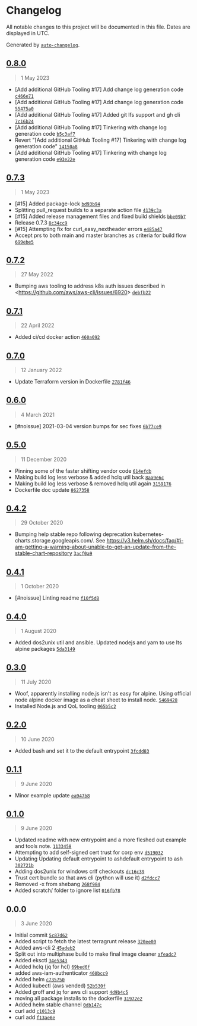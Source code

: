 # Changelog

All notable changes to this project will be documented in this file. Dates are displayed in UTC.

Generated by [`auto-changelog`](https://github.com/CookPete/auto-changelog).

## [0.8.0](https://github.com/calebHankins/lapis-lazuli/compare/0.7.3...0.8.0)

> 1 May 2023

- [Add additional GitHub Tooling #17] Add change log generation code [`c466e71`](https://github.com/calebHankins/lapis-lazuli/commit/c466e710444d6ae4d739fd095eb4760f9fc82f10)
- [Add additional GitHub Tooling #17] Add change log generation code [`55475a0`](https://github.com/calebHankins/lapis-lazuli/commit/55475a03456fc2028cf3ef90fc6eec437ca5caf0)
- [Add additional GitHub Tooling #17] Added git lfs support and gh cli [`7c16b24`](https://github.com/calebHankins/lapis-lazuli/commit/7c16b24633ec0e0207729339b92b944c06adf3d8)
- [Add additional GitHub Tooling #17] Tinkering with change log generation code [`b5c3af7`](https://github.com/calebHankins/lapis-lazuli/commit/b5c3af7224813ba023f227ec69f63d149cccc1fb)
- Revert "[Add additional GitHub Tooling #17] Tinkering with change log generation code" [`14150a8`](https://github.com/calebHankins/lapis-lazuli/commit/14150a8a61a0628072e08295a0f8492a94c79dc3)
- [Add additional GitHub Tooling #17] Tinkering with change log generation code [`e93e22e`](https://github.com/calebHankins/lapis-lazuli/commit/e93e22ebdbd72b7c347eaa800961f8c4831d67e7)

## [0.7.3](https://github.com/calebHankins/lapis-lazuli/compare/0.7.2...0.7.3)

> 1 May 2023

- [#15] Added package-lock [`bd93b94`](https://github.com/calebHankins/lapis-lazuli/commit/bd93b949dc74be33e583fe388d17ae1f706b3900)
- Splitting pull_request builds to a separate action file [`4139c3a`](https://github.com/calebHankins/lapis-lazuli/commit/4139c3a56271e6c4788996ef40c768ac26ce9c8e)
- [#15] Added release management files and fixed build shields [`bbe09b7`](https://github.com/calebHankins/lapis-lazuli/commit/bbe09b79b8dcd0a31d953b7cfd7a4e3e314d62f9)
- Release 0.7.3 [`8c34cc9`](https://github.com/calebHankins/lapis-lazuli/commit/8c34cc92c1d305ec4281bc476d7af1d368c03bad)
- [#15] Attempting fix for curl_easy_nextheader errors [`e485a47`](https://github.com/calebHankins/lapis-lazuli/commit/e485a4732415ae8406a6d6c9df772ed37d302cbc)
- Accept prs to both main and master branches as criteria for build flow [`699ebe5`](https://github.com/calebHankins/lapis-lazuli/commit/699ebe5cbe9f0d6aa9c78c16a34dfc3916d43f65)

## [0.7.2](https://github.com/calebHankins/lapis-lazuli/compare/0.7.1...0.7.2)

> 27 May 2022

- Bumping aws tooling to address k8s auth issues described in &lt;https://github.com/aws/aws-cli/issues/6920&gt; [`debfb22`](https://github.com/calebHankins/lapis-lazuli/commit/debfb22b63168d7d74fd70329c893a8bfad914aa)

## [0.7.1](https://github.com/calebHankins/lapis-lazuli/compare/0.7.0...0.7.1)

> 22 April 2022

- Added ci/cd docker action [`460a092`](https://github.com/calebHankins/lapis-lazuli/commit/460a0926357a6e8a555938ea2a4db06ebd57cfe8)

## [0.7.0](https://github.com/calebHankins/lapis-lazuli/compare/0.6.0...0.7.0)

> 12 January 2022

- Update Terraform version in Dockerfile [`2781f46`](https://github.com/calebHankins/lapis-lazuli/commit/2781f463be4980948a4ab5971b9ae058cfc1ee84)

## [0.6.0](https://github.com/calebHankins/lapis-lazuli/compare/0.5.0...0.6.0)

> 4 March 2021

- [#noissue] 2021-03-04 version bumps for sec fixes [`6b77ce9`](https://github.com/calebHankins/lapis-lazuli/commit/6b77ce9d0699f61f247cf16966d97f2f0f88f1fb)

## [0.5.0](https://github.com/calebHankins/lapis-lazuli/compare/0.4.2...0.5.0)

> 11 December 2020

- Pinning some of the faster shifting vendor code [`614efdb`](https://github.com/calebHankins/lapis-lazuli/commit/614efdb8f5dca721d9a9f11115f8616565f9656b)
- Making build log less verbose & added hclq util back [`8aa9e6c`](https://github.com/calebHankins/lapis-lazuli/commit/8aa9e6cca12cc31030a9c454de0ae25035054967)
- Making build log less verbose & removed hclq util again [`3159176`](https://github.com/calebHankins/lapis-lazuli/commit/31591761a278216d5d69728676d6b88eaaf1ac0d)
- Dockerfile doc update [`8627358`](https://github.com/calebHankins/lapis-lazuli/commit/8627358d65d914def617a9f3fe95a98c01d58466)

## [0.4.2](https://github.com/calebHankins/lapis-lazuli/compare/0.4.1...0.4.2)

> 29 October 2020

- Bumping help stable repo following deprecation kubernetes-charts.storage.googleapis.com/. See https://v3.helm.sh/docs/faq/#i-am-getting-a-warning-about-unable-to-get-an-update-from-the-stable-chart-repository [`3acf0a9`](https://github.com/calebHankins/lapis-lazuli/commit/3acf0a9ecb373aafce57ff757d423f0fc487d708)

## [0.4.1](https://github.com/calebHankins/lapis-lazuli/compare/0.4.0...0.4.1)

> 1 October 2020

- [#noissue] Linting readme [`f10f5d8`](https://github.com/calebHankins/lapis-lazuli/commit/f10f5d8afdb2a00725929093e8bbfc0942538476)

## [0.4.0](https://github.com/calebHankins/lapis-lazuli/compare/0.3.0...0.4.0)

> 1 August 2020

- Added dos2unix util and ansible. Updated nodejs and yarn to use lts alpine packages [`5da3149`](https://github.com/calebHankins/lapis-lazuli/commit/5da31494bf861f360b0ff8750ae700f1c0a26ace)

## [0.3.0](https://github.com/calebHankins/lapis-lazuli/compare/0.2.0...0.3.0)

> 11 July 2020

- Woof, apparently installing node.js isn't as easy for alpine. Using official node alpine docker image as a cheat sheet to install node. [`5469428`](https://github.com/calebHankins/lapis-lazuli/commit/54694280999bf77c46eab2952f02b4a1b69f2675)
- Installed Node.js and QoL tooling [`065b5c2`](https://github.com/calebHankins/lapis-lazuli/commit/065b5c25681304f7515146ee81df37342aa0cf1a)

## [0.2.0](https://github.com/calebHankins/lapis-lazuli/compare/0.1.1...0.2.0)

> 10 June 2020

- Added bash and set it to the default entrypoint [`3fcdd83`](https://github.com/calebHankins/lapis-lazuli/commit/3fcdd83940fd4f3d52f2c14536855425c458b180)

## [0.1.1](https://github.com/calebHankins/lapis-lazuli/compare/0.1.0...0.1.1)

> 9 June 2020

- Minor example update [`ea947b8`](https://github.com/calebHankins/lapis-lazuli/commit/ea947b8c9cec5d624f31ad00de8e17232d586f19)

## [0.1.0](https://github.com/calebHankins/lapis-lazuli/compare/0.0.0...0.1.0)

> 9 June 2020

- Updated readme with new entrypoint and a more fleshed out example and tools note. [`1133458`](https://github.com/calebHankins/lapis-lazuli/commit/11334589824623c98aaae5ffabf03496093fff9f)
- Attempting to add self-signed cert trust for corp env [`d519032`](https://github.com/calebHankins/lapis-lazuli/commit/d5190321b252ebd6110f4fd7b43684bd41b8d3e3)
- Updating Updating default entrypoint to ashdefault entrypoint to ash [`302721b`](https://github.com/calebHankins/lapis-lazuli/commit/302721b67bccb59388c105f886901b855bb2b694)
- Adding dos2unix for windows crlf checkouts [`dc16c39`](https://github.com/calebHankins/lapis-lazuli/commit/dc16c396e4790877e5816129116c8bf093499f7a)
- Trust cert bundle so that aws cli (python will use it) [`d2fdcc7`](https://github.com/calebHankins/lapis-lazuli/commit/d2fdcc733b1566decf741481735cb14ed8219a89)
- Removed -x from shebang [`268f984`](https://github.com/calebHankins/lapis-lazuli/commit/268f9848465b51b39100d1acc5603853b55acec6)
- Added scratch/ folder to ignore list [`016fb78`](https://github.com/calebHankins/lapis-lazuli/commit/016fb78d0440e3031c830704799e75542373196f)

## 0.0.0

> 3 June 2020

- Initial commit [`5c87d62`](https://github.com/calebHankins/lapis-lazuli/commit/5c87d624e84b2d2aa8832c9633213dea5cc8dcad)
- Added script to fetch the latest terragrunt release [`320ee00`](https://github.com/calebHankins/lapis-lazuli/commit/320ee00c9a16c80f01293e73c35c8e0b709193f1)
- Added aws-cli 2 [`45adeb2`](https://github.com/calebHankins/lapis-lazuli/commit/45adeb28e29aeb30b119606d2398dec2f29460e9)
- Split out into multiphase build to make final image cleaner [`afeadc7`](https://github.com/calebHankins/lapis-lazuli/commit/afeadc77de2b4c6c60a53dc04914e385a2513877)
- Added eksctl [`34e5343`](https://github.com/calebHankins/lapis-lazuli/commit/34e53438a7b465fe56287b49993a737f32ea7d82)
- Added hclq (jq for hcl) [`69bed6f`](https://github.com/calebHankins/lapis-lazuli/commit/69bed6f446805b135fa0be5e0e4b0a5a53d928e2)
- added aws-iam-authenticator [`460bcc9`](https://github.com/calebHankins/lapis-lazuli/commit/460bcc9902190c9a69c88fe1b3d0b01d93896a8c)
- Added helm [`c735750`](https://github.com/calebHankins/lapis-lazuli/commit/c7357500825a0d26914b5da57884c8ffc99af1ee)
- Added kubectl (aws vended) [`52b530f`](https://github.com/calebHankins/lapis-lazuli/commit/52b530f2cb3b5bb49a941cbd9a4342486d245e1c)
- Added groff and jq for aws cli support [`4d9b4c5`](https://github.com/calebHankins/lapis-lazuli/commit/4d9b4c54340a9a0d5bffcae88e0e3a841be037c9)
- moving all package installs to the dockerfile [`31972e2`](https://github.com/calebHankins/lapis-lazuli/commit/31972e21c2e844530936bca40564c9ab98b24d1e)
- Added helm stable channel [`0db147c`](https://github.com/calebHankins/lapis-lazuli/commit/0db147c40038dc4ecc1eecb108529d3d39048066)
- curl add [`c1013c9`](https://github.com/calebHankins/lapis-lazuli/commit/c1013c91904e73cc7c2b6ff366f9920833b5e614)
- curl add [`f13ae6e`](https://github.com/calebHankins/lapis-lazuli/commit/f13ae6e0ddaf25e375bff3ec0cb5832d86f1add6)
